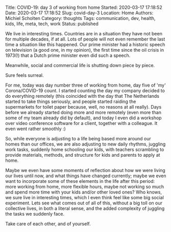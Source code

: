 Title: COVID-19: day 3 of working from home
Started: 2020-03-17 17:18:52
Date: 2020-03-17 17:18:52
Slug: covid-day-3
Location: Home
Authors: Michiel Scholten
Category: thoughts
Tags: communication, dev, health, kids, life, meta, tech, work
Status: published

We live in interesting times. Countries are in a situation they have not been for multiple decades, if at all. Lots of people will not even remember the last time a situation like this happened. Our prime minister had a historic speech on television (a good one, in my opinion), the first time since the oil crisis in 1973(!) that a Dutch prime minister even did such a speech.

Meanwhile, social and commercial life is shutting down piece by piece.

Sure feels surreal.

For me, today was day number three of working from home, day five of 'my' Corona/COVID-19 count. I started counting the day my company decided to do everything remotely (this coincided with the day that The Netherlands started to take things seriously, and people started raiding the supermarkets for toilet paper because, well, no reasons at all really). Days before we already started doing more and more remotely (even more than some of my team already did by default), and today I even did a workshop over video conference software for a client, together with a colleague. It even went rather smoothly :)

So, while everyone is adjusting to a life being based more around our homes than our offices, we are also adjusting to new daily rhythms, juggling work tasks, suddenly home schooling our kids, with teachers scrambling to provide materials, methods, and structure for kids and parents to apply at home.

Maybe we even have some moments of reflection about how we were living our lives until now, and what things have changed currently; maybe we even want to incorporate some of these elements in the life after this period: more working from home, more flexible hours, maybe not working so much and spend more time with your kids and/or other loved ones? Who knows, we sure live in interesting times, which I even think feel like some big social experiment. Lets see what comes out of all of this, without a big toll on our collective lives, in both a literal sense, and the added complexity of juggling the tasks we suddenly face.

Take care of each other, and of yourself.

